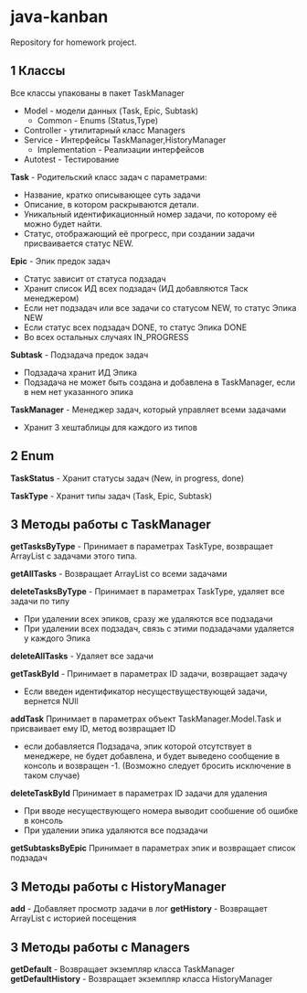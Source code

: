 # java-kanban
Repository for homework project.
## 1 Классы
Все классы упакованы в пакет TaskManager
- Model - модели данных (Task, Epic, Subtask)
  - Common - Enums (Status,Type)
- Controller - утилитарный класс Managers
- Service - Интерфейсы TaskManager,HistoryManager
  - Implementation - Реализации интерфейсов
- Autotest - Тестирование

**Task** - Родительский класс задач с параметрами:
- Название, кратко описывающее суть задачи
- Описание, в котором раскрываются детали.
- Уникальный идентификационный номер задачи, по которому её можно будет найти.
- Статус, отображающий её прогресс, при создании задачи присваивается статус NEW.

**Epic** - Эпик предок задач
- Статус зависит от статуса подзадач
- Хранит список ИД всех подзадач (ИД добавляются Таск менеджером)
- Если нет подзадач или все задачи со статусом NEW, то статус Эпика NEW
- Если статус всех подзадач DONE, то статус Эпика DONE
- Во всех остальных случаях IN_PROGRESS

**Subtask** - Подзадача предок задач
- Подзадача хранит ИД Эпика
- Подзадача не может быть создана и добавлена в TaskManager, если в нем нет указанного эпика

**TaskManager** - Менеджер задач, который управляет всеми задачами
- Хранит 3 хештаблицы для каждого из типов

## 2 Enum
**TaskStatus** - Хранит статусы задач (New, in progress, done)

**TaskType** - Хранит типы задач (Task, Epic, Subtask)

## 3 Методы работы с TaskManager
**getTasksByType** - Принимает в параметрах TaskType, возвращает ArrayList с задачами этого типа.

**getAllTasks** - Возвращает ArrayList со всеми задачами

**deleteTasksByType** - Принимает в параметрах TaskType, удаляет все задачи по типу
- При удалении всех эпиков, сразу же удаляются все подзадачи
- При удалении всех подзадач, связь с этими подзадачами удаляется у каждого Эпика

**deleteAllTasks** - Удаляет все задачи

**getTaskById** - Принимает в параметрах ID задачи, возвращает задачу 
- Если введен идентификатор несуществуществующей задачи, вернется NUll

**addTask** Принимает в параметрах объект TaskManager.Model.Task и присваивает ему ID, метод возвращает ID
- если добавляется Подзадача, эпик которой отсутствует в менеджере, не будет добавлена, и будет выведено сообщение
в консоль и возвращен -1. (Возможно следует бросить исключение в таком случае)

**deleteTaskById** Принимает в параметрах ID задачи для удаления
- При вводе несуществующего номера выводит сообшение об ошибке в консоль
- При удалении эпика удаляются все подзадачи

**getSubtasksByEpic** Принимает в параметрах эпик и возвращает список подзадач

## 3 Методы работы с HistoryManager
**add** - Добавляет просмотр задачи в лог
**getHistory** - Возвращает ArrayList с историей посещения

## 3 Методы работы с Managers
**getDefault** - Возвращает экземпляр класса TaskManager
**getDefaultHistory** - Возвращает экземпляр класса HistoryManager